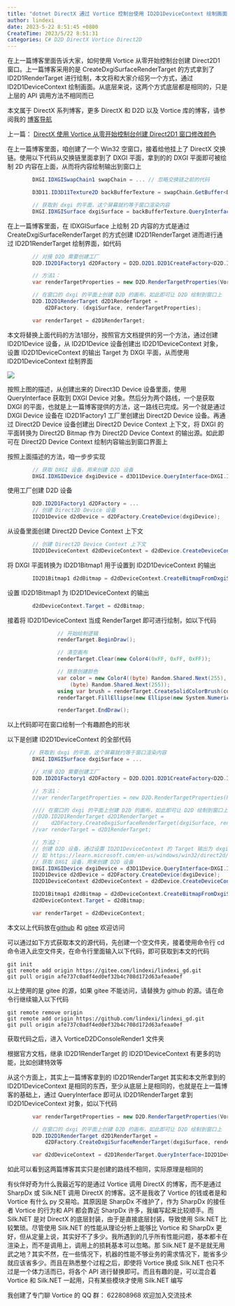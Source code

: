 ```yaml
---
title: "dotnet DirectX 通过 Vortice 控制台使用 ID2D1DeviceContext 绘制画面"
author: lindexi
date: 2023-5-22 8:51:45 +0800
CreateTime: 2023/5/22 8:51:31
categories: C# D2D DirectX Vortice Direct2D
---
```


在上一篇博客里面告诉大家，如何使用 Vortice 从零开始控制台创建 Direct2D1 窗口。上一篇博客采用的是 CreateDxgiSurfaceRenderTarget 的方式拿到了 ID2D1RenderTarget 进行绘制，本文将和大家介绍另一个方式，通过 ID2D1DeviceContext 绘制画面。从底层来说，这两个方式底层都是相同的，只是上层的 API 调用方法不相同而已

<!--more-->


<!-- CreateTime:2023/5/22 8:51:31 -->

<!-- 标签：C#,D2D,DirectX,Vortice,Direct2D, -->
<!-- 博客 -->
<!-- 发布 -->

本文属于 DirectX 系列博客，更多 DirectX 和 D2D 以及 Vortice 库的博客，请参阅我的 [博客导航](https://blog.lindexi.com/post/%E5%8D%9A%E5%AE%A2%E5%AF%BC%E8%88%AA.html )

上一篇： [DirectX 使用 Vortice 从零开始控制台创建 Direct2D1 窗口修改颜色](https://blog.lindexi.com/post/DirectX-%E4%BD%BF%E7%94%A8-Vortice-%E4%BB%8E%E9%9B%B6%E5%BC%80%E5%A7%8B%E6%8E%A7%E5%88%B6%E5%8F%B0%E5%88%9B%E5%BB%BA-Direct2D1-%E7%AA%97%E5%8F%A3%E4%BF%AE%E6%94%B9%E9%A2%9C%E8%89%B2.html )

在上一篇博客里面，咱创建了一个 Win32 空窗口，接着给他挂上了 DirectX 交换链。使用以下代码从交换链里面拿到了 DXGI 平面，拿到的的 DXGI 平面即可被绘制 2D 内容在上面，从而将内容绘制输出到窗口上

```csharp
        DXGI.IDXGISwapChain1 swapChain = ... // 忽略交换链之前的代码

        D3D11.ID3D11Texture2D backBufferTexture = swapChain.GetBuffer<D3D11.ID3D11Texture2D>(0);

        // 获取到 dxgi 的平面，这个屏幕就约等于窗口渲染内容
        DXGI.IDXGISurface dxgiSurface = backBufferTexture.QueryInterface<DXGI.IDXGISurface>();
```

在上一篇博客里面，在 IDXGISurface 上绘制 2D 内容的方式是通过 CreateDxgiSurfaceRenderTarget 的方式创建 ID2D1RenderTarget 进而进行通过 ID2D1RenderTarget 绘制界面，如代码

```csharp
        // 对接 D2D 需要创建工厂
        D2D.ID2D1Factory1 d2DFactory = D2D.D2D1.D2D1CreateFactory<D2D.ID2D1Factory1>();

        // 方法1：
        var renderTargetProperties = new D2D.RenderTargetProperties(Vortice.DCommon.PixelFormat.Premultiplied);

        // 在窗口的 dxgi 的平面上创建 D2D 的画布，如此即可让 D2D 绘制到窗口上
        D2D.ID2D1RenderTarget d2D1RenderTarget =
            d2DFactory. (dxgiSurface, renderTargetProperties);

        var renderTarget = d2D1RenderTarget;
```

本文将替换上面代码的方法1部分，按照官方文档提供的另一个方法，通过创建 ID2D1Device 设备，从 ID2D1Device 设备创建出 ID2D1DeviceContext 对象，设置 ID2D1DeviceContext 的输出 Target 为 DXGI 平面，从而使用 ID2D1DeviceContext 绘制界面

<!-- https://learn.microsoft.com/en-us/windows/win32/direct2d/images/devicecontextdiagram.png -->
![](http://image.acmx.xyz/lindexi%2F2023521105422700.jpg)

按照上图的描述，从创建出来的 Direct3D Device 设备里面，使用 QueryInterface 获取到 DXGI Device 对象。然后分为两个路线，一个是获取 DXGI 的平面，也就是上一篇博客提供的方法，这一路线已完成。另一个就是通过 DXGI Device 设备在 ID2D1Factory1 工厂里创建出 Direct2D Device 设备。再通过 Direct2D Device 设备创建出 Direct2D Device Context 上下文，将 DXGI 的平面转换为 Direct2D Bitmap 作为 Direct2D Device Context 的输出源。如此即可在 Direct2D Device Context 绘制内容输出到窗口界面上

按照上面描述的方法，咱一步步实现

```csharp
        // 获取 DXGI 设备，用来创建 D2D 设备
        DXGI.IDXGIDevice dxgiDevice = d3D11Device.QueryInterface<DXGI.IDXGIDevice>();
```

使用工厂创建 D2D 设备

```csharp
        D2D.ID2D1Factory1 d2DFactory = ...
        // 创建 Direct2D Device 设备
        ID2D1Device d2dDevice = d2DFactory.CreateDevice(dxgiDevice);
```

从设备里面创建 Direct2D Device Context 上下文

```csharp
        // 创建 Direct2D Device Context 上下文
        ID2D1DeviceContext d2dDeviceContext = d2dDevice.CreateDeviceContext();
```

将 DXGI 平面转换为 ID2D1Bitmap1 用于设置到 ID2D1DeviceContext 的输出

```csharp
        ID2D1Bitmap1 d2dBitmap = d2dDeviceContext.CreateBitmapFromDxgiSurface(dxgiSurface);
```

设置 ID2D1Bitmap1 为 ID2D1DeviceContext 的输出

```csharp
        d2dDeviceContext.Target = d2dBitmap;
```

接着将 ID2D1DeviceContext 当成 RenderTarget 即可进行绘制，如以下代码

```csharp
                // 开始绘制逻辑
                renderTarget.BeginDraw();

                // 清空画布
                renderTarget.Clear(new Color4(0xFF, 0xFF, 0xFF));

                // 随意创建颜色
                var color = new Color4((byte) Random.Shared.Next(255), (byte) Random.Shared.Next(255),
                    (byte) Random.Shared.Next(255));
                using var brush = renderTarget.CreateSolidColorBrush(color);
                renderTarget.FillEllipse(new Ellipse(new System.Numerics.Vector2(200, 200), 100, 100), brush);

                renderTarget.EndDraw();
```

以上代码即可在窗口绘制一个有趣颜色的形状

以下是创建 ID2D1DeviceContext 的全部代码

```csharp
       // 获取到 dxgi 的平面，这个屏幕就约等于窗口渲染内容
        DXGI.IDXGISurface dxgiSurface = ...

        // 对接 D2D 需要创建工厂
        D2D.ID2D1Factory1 d2DFactory = D2D.D2D1.D2D1CreateFactory<D2D.ID2D1Factory1>();

        // 方法1：
        //var renderTargetProperties = new D2D.RenderTargetProperties(PixelFormat.Premultiplied);

        //// 在窗口的 dxgi 的平面上创建 D2D 的画布，如此即可让 D2D 绘制到窗口上
        //D2D.ID2D1RenderTarget d2D1RenderTarget =
        //    d2DFactory.CreateDxgiSurfaceRenderTarget(dxgiSurface, renderTargetProperties);
        //var renderTarget = d2D1RenderTarget;

        // 方法2：
        // 创建 D2D 设备，通过设置 ID2D1DeviceContext 的 Target 输出为 dxgiSurface 从而让 ID2D1DeviceContext 渲染内容渲染到窗口上
        // 如 https://learn.microsoft.com/en-us/windows/win32/direct2d/images/devicecontextdiagram.png 图
        // 获取 DXGI 设备，用来创建 D2D 设备
        DXGI.IDXGIDevice dxgiDevice = d3D11Device.QueryInterface<DXGI.IDXGIDevice>();
        ID2D1Device d2dDevice = d2DFactory.CreateDevice(dxgiDevice);
        ID2D1DeviceContext d2dDeviceContext = d2dDevice.CreateDeviceContext();

        ID2D1Bitmap1 d2dBitmap = d2dDeviceContext.CreateBitmapFromDxgiSurface(dxgiSurface);
        d2dDeviceContext.Target = d2dBitmap;

        var renderTarget = d2dDeviceContext;
```

本文以上代码放在[github](https://github.com/lindexi/lindexi_gd/tree/afe737c0adf4ed0ef32b4c708d172d63afeaa0ef/VorticeD2DConsoleRender1) 和 [gitee](https://gitee.com/lindexi/lindexi_gd/tree/afe737c0adf4ed0ef32b4c708d172d63afeaa0ef/VorticeD2DConsoleRender1) 欢迎访问

可以通过如下方式获取本文的源代码，先创建一个空文件夹，接着使用命令行 cd 命令进入此空文件夹，在命令行里面输入以下代码，即可获取到本文的代码

```
git init
git remote add origin https://gitee.com/lindexi/lindexi_gd.git
git pull origin afe737c0adf4ed0ef32b4c708d172d63afeaa0ef
```

以上使用的是 gitee 的源，如果 gitee 不能访问，请替换为 github 的源。请在命令行继续输入以下代码

```
git remote remove origin
git remote add origin https://github.com/lindexi/lindexi_gd.git
git pull origin afe737c0adf4ed0ef32b4c708d172d63afeaa0ef
```

获取代码之后，进入 VorticeD2DConsoleRender1 文件夹

根据官方文档，继承 ID2D1RenderTarget 的 ID2D1DeviceContext 有更多的功能，比如创建特效等

从这个方面上，其实上一篇博客拿到的 ID2D1RenderTarget 其实和本文所拿到的 ID2D1DeviceContext 是相同的东西，至少从底层上是相同的，也就是在上一篇博客的基础上，通过 QueryInterface 即可从 ID2D1RenderTarget 拿到 ID2D1DeviceContext 对象，如以下代码

```csharp
        var renderTargetProperties = new D2D.RenderTargetProperties(Vortice.DCommon.PixelFormat.Premultiplied);

        // 在窗口的 dxgi 的平面上创建 D2D 的画布，如此即可让 D2D 绘制到窗口上
        D2D.ID2D1RenderTarget d2D1RenderTarget =
            d2DFactory.CreateDxgiSurfaceRenderTarget(dxgiSurface, renderTargetProperties);

        var d2dDeviceContext = d2D1RenderTarget.QueryInterface<ID2D1DeviceContext>();
```

如此可以看到这两篇博客其实只是创建的路线不相同，实际原理是相同的

有伙伴好奇为什么我最近写的是通过 Vortice 调用 DirectX 的博客，而不是通过 SharpDx 或 Silk.NET 调用 DirectX 的博客。这不是我收了 Vortice 的钱或者是和 Vortice 有什么 py 交易哈。其原因是 SharpDx 不维护了，作为 SharpDx 的接任者 Vortice 的行为和 API 都会靠近 SharpDx 许多，我编写起来比较顺手。而 Silk.NET 是对 DirectX 的底层封装，由于是直接底层封装，导致使用 Silk.NET 比较繁琐。尽管使用 Silk.NET 的性能从理论分析上能够比 Vortice 和 SharpDx 更好，但从定量上说，其实好不了多少。我所遇到的几乎所有性能问题，基本都卡在渲染上，而不是调用上，调用上的损耗基本可以忽略。那 Silk.NET 是不是就无用武之地？其实不然，在一些情况下，机器的性能不够业务的需求情况下，能省多少就应该省多少。而且在熟悉整个过程之后，即使将 Vortice 换成 Silk.NET 也只不过是一个体力活而已，将各个 API 进行替换即可。而且有趣的是，可以混合着 Vortice 和 Silk.NET 一起用，只有某些模块才使用 Silk.NET 编写

我创建了专门聊 Vortice 的 QQ 群： 622808968 欢迎加入交流技术
